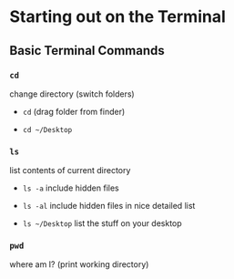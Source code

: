 # Starting out on the Terminal

## Basic Terminal Commands

### `cd`

change directory (switch folders)

* `cd` (drag folder from finder)

* `cd ~/Desktop`

### `ls`

list contents of current directory

* `ls -a` include hidden files

* `ls -al` include hidden files in nice detailed list

* `ls ~/Desktop` list the stuff on your desktop

### `pwd`

where am I? (print working directory)
